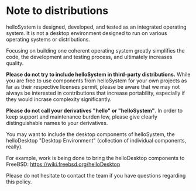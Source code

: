 # Note to distributions

helloSystem is designed, developed, and tested as an integrated operating system. It is not a desktop environment designed to run on various operating systems or distributions.

Focusing on building one coherent operating system greatly simplifies the code, the development and testing process, and ultimately increases quality.

__Please do not try to include helloSystem in third-party distributions.__ While you are free to use components from helloSystem for your own projects as far as their respective licenses permit, please be aware that we may not always be interested in contributions that increase portability, especially if they would incrase complexity significantly.

__Please do not call your derivatives "hello" or "helloSystem"__. In order to keep support and maintenance burden low, please give clearly distinguishable names to your derivatives.

You may want to include the desktop components of helloSystem, the helloDesktop "Desktop Environment" (collection of individual components, really).

For example, work is being done to bring the helloDesktop components to FreeBSD:
https://wiki.freebsd.org/helloDesktop

Please do not hesitate to contact the team if you have questions regarding this policy.
